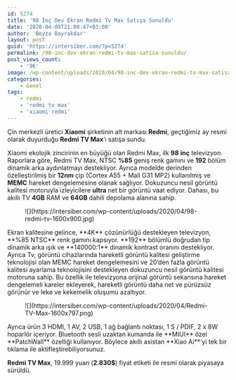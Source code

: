 ```yaml
---
id: 5274
title: '98 İnç Dev Ekran Redmi Tv Max Satışa Sunuldu'
date: '2020-04-09T21:00:47+03:00'
author: 'Beyza Bayrakdar'
layout: post
guid: 'https://intersiber.com/?p=5274'
permalink: /98-inc-dev-ekran-redmi-tv-max-satisa-sunuldu/
post_views_count:
    - '96'
image: /wp-content/uploads/2020/04/98-inc-dev-ekran-redmi-tv-max-satisa-sunuldu.jpg
categories:
    - Genel
tags:
    - redmi
    - 'redmi tv max'
    - 'xiaomi redmi'
---
```


Çin merkezli üretici **Xiaomi** şirketinin alt markası **Redmi**, geçtiğimiz ay resmi olarak duyurduğu **Redmi TV Max**‘ı satışa sundu.

Xiaomi ekolojik zincirinin en büyüğü olan Redmi Max, ilk **98** **inç** televizyon. Raporlara göre, Redmi TV Max, NTSC **%85** geniş renk gamını ve **192** bölüm dinamik arka aydınlatmayı destekliyor. Ayrıca modelde derinden özelleştirilmiş bir **12nm** çip (Cortex A55 + Mali G31 MP2) kullanılmış ve **MEMC** hareket dengelemesine olanak sağlıyor. Dokuzuncu nesil görüntü kalitesi motoruyla izleyicilere **ultra** net bir görüntü vaat ediyor. Dahası, bu akıllı TV **4GB** RAM ve **64GB** dahili depolama alanına sahip.

<figure class="wp-block-image size-large">![](https://intersiber.com/wp-content/uploads/2020/04/98-redmi-tv-1600x900.jpg)</figure>Ekran kalitesine gelince, **4K** çözünürlüğü destekleyen televizyon, **%85 NTSC** renk gamını kapsıyor. **192** bölümlü doğrudan tip dinamik arka ışık ve **140000:1** dinamik kontrast oranını destekliyor. Ayrıca Tv, görüntü cihazlarında hareketli görüntü kalitesi geliştirme teknolojisi olan MEMC hareket dengelemesini ve 20’den fazla görüntü kalitesi ayarlama teknolojisini destekleyen dokuzuncu nesil görüntü kalitesi motoruna sahip. Bu özellik ile televizyona orijinal görüntü sekansına hareket dengelemeli kareler ekleyerek, hareketli görüntü daha net ve pürüzsüz görünür ve leke ve kekemelik oluşumu azaltıyor.

<figure class="wp-block-image size-large">![](https://intersiber.com/wp-content/uploads/2020/04/Redmi-TV-Max-1600x797.png)</figure>Ayrıca ürün 3 HDMI, 1 AV, 2 USB, 1 ağ bağlantı noktası, 1 S / PDIF, 2 x 8W hoparlör içeriyor. Bluetooth sesli uzaktan kumanda ile **MIUI** özel **PatchWall** özelliği kullanıyor. Böylece akıllı asistan **Xiao Ai**‘yi tek bir tıklama ile aktifleştirebiliyorsunuz.

**Redmi TV Max**, 19.999 yuan (**2.830$**) fiyat etiketi ile resmi olarak piyasaya sürüldü.